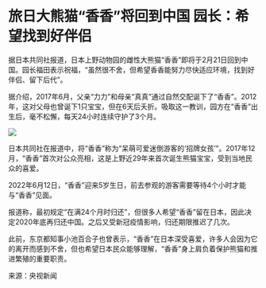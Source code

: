 # 旅日大熊猫“香香”将回到中国 园长：希望找到好伴侣

据日本共同社报道，日本上野动物园的雌性大熊猫“香香”即将于2月21日回到中国。园长福田表示祝福，“虽然很不舍，但希望香香能努力尽快适应环境，找到好伴侣、留下后代”。

据介绍，2017年6月，父亲“力力”和母亲“真真”通过自然交配诞下了“香香”。2012年，这对父母也曾诞下1只宝宝，但在6天后夭折。吸取这一教训，园方在“香香”出生后，毫不松懈，每天24小时连续守护了3个月。

![](https://inews.gtimg.com/newsapp_bt/0/15662011250/1000)

日本共同社在报道中，将“香香”称为“呆萌可爱迷倒游客的‘招牌女孩’”。2017年12月，“香香”首次对公众亮相，这是上野近29年来首次诞生熊猫宝宝，受到当地民众的喜爱。

2022年6月12日，“香香”迎来5岁生日，前去参观的游客需要等待4个小时才能与“香香”见面。

报道称，最初规定“在满24个月时归还”，但很多人希望“香香”留在日本，因此决定2020年底再归还中国。之后又受新冠疫情影响，归还期限推迟了几次。

此前，东京都知事小池百合子也曾表示，“香香”在日本深受喜爱，许多人会因为它的离开而感到不舍，但也希望日本民众能够理解，“香香”身上肩负着保护熊猫和推进繁殖的重要职责。

来源：央视新闻

